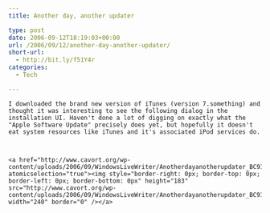```yaml
---
title: Another day, another updater

type: post
date: 2006-09-12T18:19:03+00:00
url: /2006/09/12/another-day-another-updater/
short-url:
  - http://bit.ly/f51Y4r
categories:
  - Tech

---
```

<div class='microid-mailto+http:sha1:39979838ae210743375768c883cbee77468c6517'>
  
    I downloaded the brand new version of iTunes (version 7.something) and thought it was interesting to see the following dialog in the installation UI. Haven't done a lot of digging on exactly what the "Apple Software Update" precisely does yet, but hopefully it doesn't eat system resources like iTunes and it's associated iPod services do.
  
  
  
    <a href="http://www.cavort.org/wp-content/uploads/2006/09/WindowsLiveWriter/Anotherdayanotherupdater_BC91/image%7B0%7D%5B1%5D.png" atomicselection="true"><img style="border-right: 0px; border-top: 0px; border-left: 0px; border-bottom: 0px" height="183" src="http://www.cavort.org/wp-content/uploads/2006/09/WindowsLiveWriter/Anotherdayanotherupdater_BC91/image%7B0%7D.png" width="240" border="0" /></a>
  
